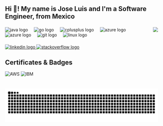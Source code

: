 <h2 align="left">Hi 👋! My name is Jose Luis and I'm a Software Engineer, from Mexico</h2>

###

<img align="right" height="150" src="https://avatars.githubusercontent.com/u/74986278?v=4"/>

###

<div align="left">
  <img src="https://cdn.jsdelivr.net/gh/devicons/devicon/icons/java/java-original.svg" height="30" alt="java logo"/>
  <img width="12" />
  <img src="https://cdn.jsdelivr.net/gh/devicons/devicon/icons/go/go-original.svg" height="30" alt="go logo"/>
  <img width="12" />
  <img src="https://cdn.jsdelivr.net/gh/devicons/devicon/icons/cplusplus/cplusplus-original.svg" height="30" alt="cplusplus logo"/>
  <img width="12" />
  <img src="https://cdn.jsdelivr.net/gh/devicons/devicon/icons/azure/azure-original.svg" height="30" alt="azure logo"/>
  <img width="12" />
  <img src="https://skillicons.dev/icons?i=aws" height="30" alt="azure logo"/>
  <img width="12" />
  <img src="https://cdn.jsdelivr.net/gh/devicons/devicon/icons/git/git-original.svg" height="30" alt="git logo"/>
  <img width="12" />
  <img src="https://cdn.jsdelivr.net/gh/devicons/devicon/icons/linux/linux-original.svg" height="30" alt="linux logo"/>
</div>

###

<div align="left">
  <a href="https://www.linkedin.com/in/joseluishd/" target="_blank">
    <img src="https://img.shields.io/static/v1?message=LinkedIn&logo=linkedin&label=&color=0077B5&logoColor=white&labelColor=&style=for-the-badge" height="35" alt="linkedin logo"/>
  </a>
  <a href="https://stackoverflow.com/users/22330469/joseluishd" target="_blank">
    <img src="https://img.shields.io/static/v1?message=Stackoverflow&logo=stackoverflow&label=&color=FE7A16&logoColor=white&labelColor=&style=for-the-badge" height="35" alt="stackoverflow logo"/>
  </a>
</div>

###

## Certificates & Badges

<div align="left">
    <img src="https://images.credly.com/size/340x340/images/145a5de8-7390-4d57-b4cb-a10e2f9394e2/image.png" height="90" alt="AWS"/>
   <img src="https://images.credly.com/size/340x340/images/ff723f85-6709-4dc5-ace5-37dd43d24a68/Banking-Industry-Jumpstart.png" height="90" alt="IBM"/>
</div>

###

<br clear="both">

<img src="https://raw.githubusercontent.com/JoseLuisHD/JoseLuisHD/output/snake.svg" alt="Snake animation" />

###